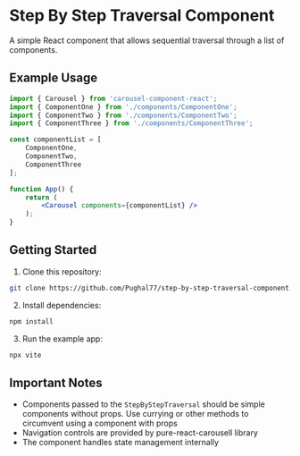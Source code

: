 # Step By Step Traversal Component

A simple React component that allows sequential traversal through a list of components.

## Example Usage

```jsx
import { Carousel } from 'carousel-component-react';
import { ComponentOne } from './components/ComponentOne';
import { ComponentTwo } from './components/ComponentTwo';
import { ComponentThree } from './components/ComponentThree';

const componentList = [
    ComponentOne,
    ComponentTwo,
    ComponentThree
];

function App() {
    return (
        <Carousel components={componentList} />
    );
}
```

## Getting Started

1. Clone this repository:
```bash
git clone https://github.com/Pughal77/step-by-step-traversal-component.git
```

2. Install dependencies:
```bash
npm install
```

3. Run the example app:
```bash
npx vite
```

## Important Notes

- Components passed to the `StepByStepTraversal` should be simple components without props. Use currying or other methods to circumvent using a component with props
- Navigation controls are provided by pure-react-carousell library
- The component handles state management internally